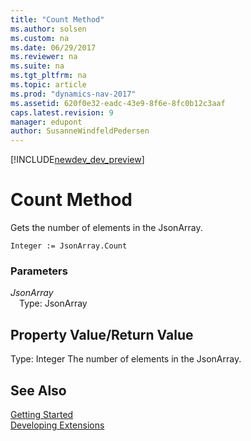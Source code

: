 ```yaml
---
title: "Count Method"
ms.author: solsen
ms.custom: na
ms.date: 06/29/2017
ms.reviewer: na
ms.suite: na
ms.tgt_pltfrm: na
ms.topic: article
ms.prod: "dynamics-nav-2017"
ms.assetid: 620f0e32-eadc-43e9-8f6e-8fc0b12c3aaf
caps.latest.revision: 9
manager: edupont
author: SusanneWindfeldPedersen
---
```


[!INCLUDE[newdev_dev_preview](../includes/newdev_dev_preview.md)]

# Count Method
Gets the number of elements in the JsonArray.

```
Integer := JsonArray.Count
```

### Parameters
*JsonArray*  
&emsp;Type: JsonArray

## Property Value/Return Value
Type: Integer
The number of elements in the JsonArray.

## See Also
[Getting Started](../devenv-get-started.md)  
[Developing Extensions](../devenv-dev-overview.md)
